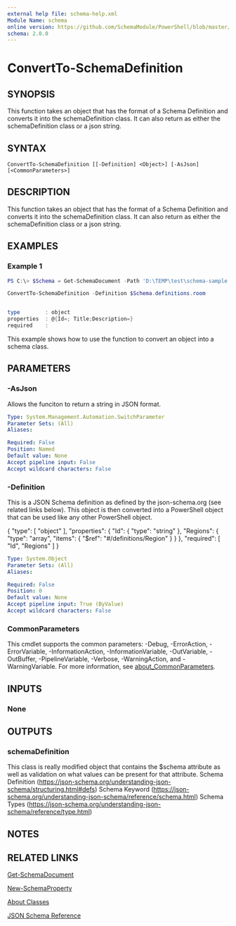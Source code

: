 ```yaml
---
external help file: schema-help.xml
Module Name: schema
online version: https://github.com/SchemaModule/PowerShell/blob/master/docs/ConvertTo-SchemaDefinition.md#convertto-schemadefinition
schema: 2.0.0
---
```


# ConvertTo-SchemaDefinition

## SYNOPSIS

This function takes an object that has the format of a Schema Definition and
converts it into the schemaDefinition class. It can also return as either the
schemaDefinition class or a json string.

## SYNTAX

```
ConvertTo-SchemaDefinition [[-Definition] <Object>] [-AsJson] [<CommonParameters>]
```

## DESCRIPTION

This function takes an object that has the format of a Schema Definition and
converts it into the schemaDefinition class. It can also return as either the
schemaDefinition class or a json string.

## EXAMPLES

### Example 1

```powershell
PS C:\> $Schema = Get-SchemaDocument -Path 'D:\TEMP\test\schema-sample.json'

ConvertTo-SchemaDefinition -Definition $Schema.definitions.room


type        : object
properties  : @{Id=; Title;Description=}
required    :
```

This example shows how to use the function to convert an object into a schema
class.

## PARAMETERS

### -AsJson

Allows the funciton to return a string in JSON format.

```yaml
Type: System.Management.Automation.SwitchParameter
Parameter Sets: (All)
Aliases:

Required: False
Position: Named
Default value: None
Accept pipeline input: False
Accept wildcard characters: False
```

### -Definition

This is a JSON Schema definition as defined by the json-schema.org (see related
links below). This object is then converted into a PowerShell object that can be
used like any other PowerShell object.

{
 "type": [
  "object"
 ],
 "properties": {
  "Id": {
   "type": "string"
  },
  "Regions": {
   "type": "array",
   "items": {
    "$ref": "#/definitions/Region"
   }
  }
 },
 "required": [
  "Id",
  "Regions"
 ]
}

```yaml
Type: System.Object
Parameter Sets: (All)
Aliases:

Required: False
Position: 0
Default value: None
Accept pipeline input: True (ByValue)
Accept wildcard characters: False
```

### CommonParameters
This cmdlet supports the common parameters: -Debug, -ErrorAction, -ErrorVariable, -InformationAction, -InformationVariable, -OutVariable, -OutBuffer, -PipelineVariable, -Verbose, -WarningAction, and -WarningVariable. For more information, see [about_CommonParameters](http://go.microsoft.com/fwlink/?LinkID=113216).

## INPUTS

### None
## OUTPUTS

### schemaDefinition
This class is really modified object that contains the $schema attribute as well as validation on what values can be present for that attribute. Schema Definition (https://json-schema.org/understanding-json-schema/structuring.html#defs) Schema Keyword (https://json-schema.org/understanding-json-schema/reference/schema.html) Schema Types (https://json-schema.org/understanding-json-schema/reference/type.html)

## NOTES

## RELATED LINKS

[Get-SchemaDocument](https://github.com/SchemaModule/PowerShell/blob/master/docs/Get-SchemaDocument.md#get-schemadocument)

[New-SchemaProperty](https://github.com/SchemaModule/PowerShell/blob/master/docs/New-SchemaProperty.md#new-schemaproperty)

[About Classes](https://github.com/SchemaModule/PowerShell/blob/master/docs/about_Schema_Classes.md)

[JSON Schema Reference](https://json-schema.org/understanding-json-schema/reference/index.html)

